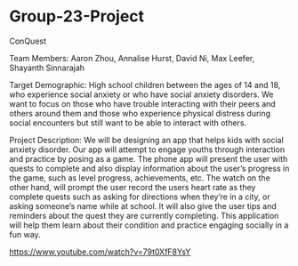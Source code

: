 # Group-23-Project
ConQuest

Team Members:
Aaron Zhou,
Annalise Hurst,
David Ni,
Max Leefer,
Shayanth Sinnarajah

Target Demographic:
High school children between the ages of 14 and 18, who experience social anxiety or who have social anxiety disorders. We want to focus on those who have trouble interacting with their peers and others around them and those who experience physical distress during social encounters but still want to be able to interact with others.

Project Description:
We will be designing an app that helps kids with social anxiety disorder. Our app will attempt to engage youths through interaction and practice by posing as a game. The phone app will present the user with quests to complete and also display information about the user’s progress in the game, such as level progress, achievements, etc. The watch on the other hand, will prompt the user record the users heart rate as they complete quests such as asking for directions when they’re in a city, or asking someone’s name while at school. It will also give the user tips and reminders about the quest they are currently completing. This application will help them learn about their condition and practice engaging socially in a fun way.



https://www.youtube.com/watch?v=79t0XfF8YsY
